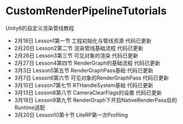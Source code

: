 # CustomRenderPipelineTutorials
Unity6的自定义渲染管线教程

* 2月18日 Lesson1第一节 工程初始化与管线资源 代码已更新
* 2月20日 Lesson2第二节 渲染管线基础流程 代码已更新
* 2月26日 Lesson3第三节 可见对象的渲染 代码已更新
* 2月27日 Lesson4第四节 RenderGraph的基础流程 代码已更新
* 3月3日  Lesson5第五节 RenderGraphPass基础 代码已更新
* 3月7日  Lesson6第六节 可见对象的RenderGraphPass 代码已更新
* 3月10日 Lesson7第七节 RTHandleSystem基础 代码已更新
* 3月13日 Lesson8第八节 CameraClearFlags的设置 代码已更新
* 3月18日 Lesson9第九节 RenderGraph下开启NativeRenderPass后的Runtime适配
* 3月20日 Lesson10第十节 LiteRP第一次Profiling